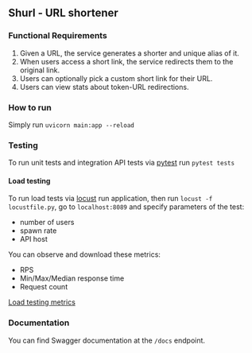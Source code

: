## Shurl - URL shortener


### Functional Requirements

1. Given a URL, the service generates a shorter and unique alias of it.
2. When users access a short link, the service redirects them to the original link.
3. Users can optionally pick a custom short link for their URL.
4. Users can view stats about token-URL redirections.

### How to run

Simply run `uvicorn main:app --reload`

### Testing

To run unit tests and integration API tests via [pytest](https://pytest.org/) run
`pytest tests`

#### Load testing

To run load tests via [locust](https://locust.io/) run application, then run `locust -f locustfile.py`, go to `localhost:8089` and specify parameters of the test:
- number of users
- spawn rate
- API host

You can observe and download these metrics:
- RPS
- Min/Max/Median response time 
- Request count

[Load testing metrics](https://github.com/pacifikus/shurl/blob/main/reference/load_testing_stats.md)

### Documentation

You can find Swagger documentation at the `/docs` endpoint.
